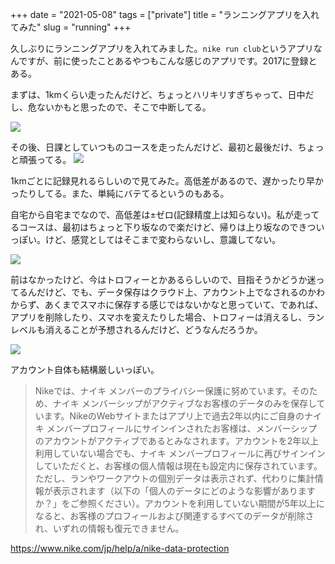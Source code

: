 +++
date = "2021-05-08"
tags = ["private"]
title = "ランニングアプリを入れてみた"
slug = "running"
+++

久しぶりにランニングアプリを入れてみました。`nike run club`というアプリなんですが、前に使ったことあるやつもこんな感じのアプリです。2017に登録とある。

まずは、1kmくらい走ったんだけど、ちょっとハリキリすぎちゃって、日中だし、危ないかもと思ったので、そこで中断してる。

![](https://raw.githubusercontent.com/syui/img/master/other/nike_running_20210508_0423.png)

その後、日課としていつものコースを走ったんだけど、最初と最後だけ、ちょっと頑張ってる。
![](https://raw.githubusercontent.com/syui/img/master/other/nike_running_20210508_0425.png)

1kmごとに記録見れるらしいので見てみた。高低差があるので、遅かったり早かったりしてる。また、単純にバテてるというのもある。

自宅から自宅までなので、高低差は±ゼロ(記録精度上は知らない)。私が走ってるコースは、最初はちょっと下り坂なので楽だけど、帰りは上り坂なのできついっぽい。けど、感覚としてはそこまで変わらないし、意識してない。

![](https://raw.githubusercontent.com/syui/img/master/other/nike_running_20210508_0426.png)

前はなかったけど、今はトロフィーとかあるらしいので、目指そうかどうか迷ってるんだけど、でも、データ保存はクラウド上、アカウント上でなされるのかわからず、あくまでスマホに保存する感じではないかなと思っていて、であれば、アプリを削除したり、スマホを変えたりした場合、トロフィーは消えるし、ランレベルも消えることが予想されるんだけど、どうなんだろうか。

![](https://raw.githubusercontent.com/syui/img/master/other/nike_running_20210508_0424.png)

アカウント自体も結構厳しいっぽい。

> Nikeでは、ナイキ メンバーのプライバシー保護に努めています。そのため、ナイキ メンバーシップがアクティブなお客様のデータのみを保存しています。NikeのWebサイトまたはアプリ上で過去2年以内にご自身のナイキ メンバープロフィールにサインインされたお客様は、メンバーシップのアカウントがアクティブであるとみなされます。アカウントを2年以上利用していない場合でも、ナイキ メンバープロフィールに再びサインインしていただくと、お客様の個人情報は現在も設定内に保存されています。ただし、ランやワークアウトの個別データは表示されず、代わりに集計情報が表示されます（以下の「個人のデータにどのような影響がありますか？」をご参照ください）。アカウントを利用していない期間が5年以上になると、お客様のプロフィールおよび関連するすべてのデータが削除され、いずれの情報も復元できません。

https://www.nike.com/jp/help/a/nike-data-protection

